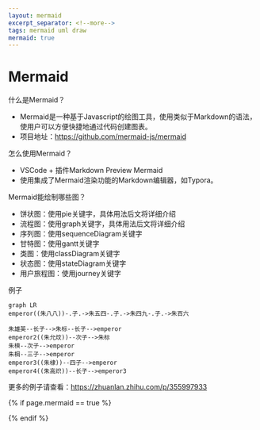 ```yaml
---
layout: mermaid
excerpt_separator: <!--more-->
tags: mermaid uml draw
mermaid: true
---
```


# Mermaid

什么是Mermaid？

* Mermaid是一种基于Javascript的绘图工具，使用类似于Markdown的语法，使用户可以方便快捷地通过代码创建图表。
* 项目地址：<https://github.com/mermaid-js/mermaid>
<!--more-->

怎么使用Mermaid？

* VSCode + 插件Markdown Preview Mermaid
* 使用集成了Mermaid渲染功能的Markdown编辑器，如Typora。

Mermaid能绘制哪些图？

* 饼状图：使用pie关键字，具体用法后文将详细介绍
* 流程图：使用graph关键字，具体用法后文将详细介绍
* 序列图：使用sequenceDiagram关键字
* 甘特图：使用gantt关键字
* 类图：使用classDiagram关键字
* 状态图：使用stateDiagram关键字
* 用户旅程图：使用journey关键字

例子

```mermaid
graph LR
emperor((朱八八))-.子.->朱五四-.子.->朱四九-.子.->朱百六

朱雄英--长子-->朱标--长子-->emperor
emperor2((朱允炆))--次子-->朱标
朱樉--次子-->emperor
朱棡--三子-->emperor
emperor3((朱棣))--四子-->emperor
emperor4((朱高炽))--长子-->emperor3
```

更多的例子请查看：<https://zhuanlan.zhihu.com/p/355997933>

{% if page.mermaid == true %}
<script src="https://cdnjs.cloudflare.com/ajax/libs/mermaid/8.0.0/mermaid.min.js"></script>
<script>
var config = {
    startOnLoad:true,
    theme: 'forest',
    flowchart:{
            useMaxWidth:false,
            htmlLabels:true
        }
};
mermaid.initialize(config);
window.mermaid.init(undefined, document.querySelectorAll('.language-mermaid'));
</script>
{% endif %}
